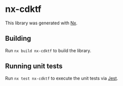 # nx-cdktf

This library was generated with [Nx](https://nx.dev).

## Building

Run `nx build nx-cdktf` to build the library.

## Running unit tests

Run `nx test nx-cdktf` to execute the unit tests via [Jest](https://jestjs.io).
